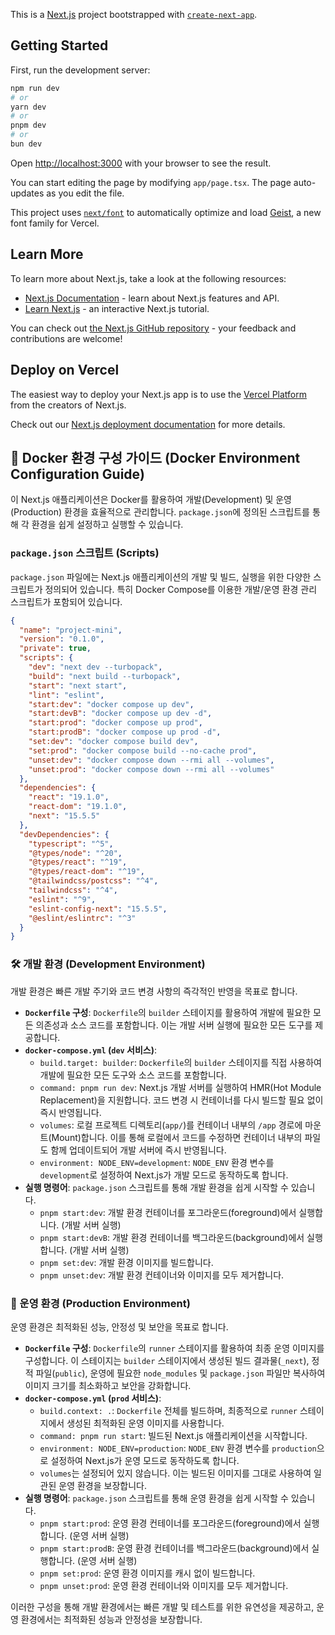 This is a [Next.js](https://nextjs.org) project bootstrapped with [`create-next-app`](https://nextjs.org/docs/app/api-reference/cli/create-next-app).

## Getting Started

First, run the development server:

```bash
npm run dev
# or
yarn dev
# or
pnpm dev
# or
bun dev
```

Open [http://localhost:3000](http://localhost:3000) with your browser to see the result.

You can start editing the page by modifying `app/page.tsx`. The page auto-updates as you edit the file.

This project uses [`next/font`](https://nextjs.org/docs/app/building-your-application/optimizing/fonts) to automatically optimize and load [Geist](https://vercel.com/font), a new font family for Vercel.

## Learn More

To learn more about Next.js, take a look at the following resources:

- [Next.js Documentation](https://nextjs.js.org/docs) - learn about Next.js features and API.
- [Learn Next.js](https://nextjs.org/learn) - an interactive Next.js tutorial.

You can check out [the Next.js GitHub repository](https://github.com/vercel/next.js) - your feedback and contributions are welcome!

## Deploy on Vercel

The easiest way to deploy your Next.js app is to use the [Vercel Platform](https://vercel.com/new?utm_medium=default-template&filter=next.js&utm_source=create-next-app&utm_campaign=create-next-app-readme) from the creators of Next.js.

Check out our [Next.js deployment documentation](https://nextjs.org/docs/app/building-your-application/deploying) for more details.

## 🐳 Docker 환경 구성 가이드 (Docker Environment Configuration Guide)

이 Next.js 애플리케이션은 Docker를 활용하여 개발(Development) 및 운영(Production) 환경을 효율적으로 관리합니다. `package.json`에 정의된 스크립트를 통해 각 환경을 쉽게 설정하고 실행할 수 있습니다.

### `package.json` 스크립트 (Scripts)

`package.json` 파일에는 Next.js 애플리케이션의 개발 및 빌드, 실행을 위한 다양한 스크립트가 정의되어 있습니다. 특히 Docker Compose를 이용한 개발/운영 환경 관리 스크립트가 포함되어 있습니다.

```json
{
  "name": "project-mini",
  "version": "0.1.0",
  "private": true,
  "scripts": {
    "dev": "next dev --turbopack",
    "build": "next build --turbopack",
    "start": "next start",
    "lint": "eslint",
    "start:dev": "docker compose up dev",
    "start:devB": "docker compose up dev -d",
    "start:prod": "docker compose up prod",
    "start:prodB": "docker compose up prod -d",
    "set:dev": "docker compose build dev",
    "set:prod": "docker compose build --no-cache prod",
    "unset:dev": "docker compose down --rmi all --volumes",
    "unset:prod": "docker compose down --rmi all --volumes"
  },
  "dependencies": {
    "react": "19.1.0",
    "react-dom": "19.1.0",
    "next": "15.5.5"
  },
  "devDependencies": {
    "typescript": "^5",
    "@types/node": "^20",
    "@types/react": "^19",
    "@types/react-dom": "^19",
    "@tailwindcss/postcss": "^4",
    "tailwindcss": "^4",
    "eslint": "^9",
    "eslint-config-next": "15.5.5",
    "@eslint/eslintrc": "^3"
  }
}
```

### 🛠️ 개발 환경 (Development Environment)

개발 환경은 빠른 개발 주기와 코드 변경 사항의 즉각적인 반영을 목표로 합니다.

- **`Dockerfile` 구성**: `Dockerfile`의 `builder` 스테이지를 활용하여 개발에 필요한 모든 의존성과 소스 코드를 포함합니다. 이는 개발 서버 실행에 필요한 모든 도구를 제공합니다.
- **`docker-compose.yml` (`dev` 서비스)**:
  - `build.target: builder`: `Dockerfile`의 `builder` 스테이지를 직접 사용하여 개발에 필요한 모든 도구와 소스 코드를 포함합니다.
  - `command: pnpm run dev`: Next.js 개발 서버를 실행하여 HMR(Hot Module Replacement)을 지원합니다. 코드 변경 시 컨테이너를 다시 빌드할 필요 없이 즉시 반영됩니다.
  - `volumes`: 로컬 프로젝트 디렉토리(`app/`)를 컨테이너 내부의 `/app` 경로에 마운트(Mount)합니다. 이를 통해 로컬에서 코드를 수정하면 컨테이너 내부의 파일도 함께 업데이트되어 개발 서버에 즉시 반영됩니다.
  - `environment: NODE_ENV=development`: `NODE_ENV` 환경 변수를 `development`로 설정하여 Next.js가 개발 모드로 동작하도록 합니다.
- **실행 명령어**: `package.json` 스크립트를 통해 개발 환경을 쉽게 시작할 수 있습니다.
  - `pnpm start:dev`: 개발 환경 컨테이너를 포그라운드(foreground)에서 실행합니다. (개발 서버 실행)
  - `pnpm start:devB`: 개발 환경 컨테이너를 백그라운드(background)에서 실행합니다. (개발 서버 실행)
  - `pnpm set:dev`: 개발 환경 이미지를 빌드합니다.
  - `pnpm unset:dev`: 개발 환경 컨테이너와 이미지를 모두 제거합니다.

### 🚀 운영 환경 (Production Environment)

운영 환경은 최적화된 성능, 안정성 및 보안을 목표로 합니다.

- **`Dockerfile` 구성**: `Dockerfile`의 `runner` 스테이지를 활용하여 최종 운영 이미지를 구성합니다. 이 스테이지는 `builder` 스테이지에서 생성된 빌드 결과물(`_next`), 정적 파일(`public`), 운영에 필요한 `node_modules` 및 `package.json` 파일만 복사하여 이미지 크기를 최소화하고 보안을 강화합니다.
- **`docker-compose.yml` (`prod` 서비스)**:
  - `build.context: .`: `Dockerfile` 전체를 빌드하며, 최종적으로 `runner` 스테이지에서 생성된 최적화된 운영 이미지를 사용합니다.
  - `command: pnpm run start`: 빌드된 Next.js 애플리케이션을 시작합니다.
  - `environment: NODE_ENV=production`: `NODE_ENV` 환경 변수를 `production`으로 설정하여 Next.js가 운영 모드로 동작하도록 합니다.
  - `volumes`는 설정되어 있지 않습니다. 이는 빌드된 이미지를 그대로 사용하여 일관된 운영 환경을 보장합니다.
- **실행 명령어**: `package.json` 스크립트를 통해 운영 환경을 쉽게 시작할 수 있습니다.
  - `pnpm start:prod`: 운영 환경 컨테이너를 포그라운드(foreground)에서 실행합니다. (운영 서버 실행)
  - `pnpm start:prodB`: 운영 환경 컨테이너를 백그라운드(background)에서 실행합니다. (운영 서버 실행)
  - `pnpm set:prod`: 운영 환경 이미지를 캐시 없이 빌드합니다.
  - `pnpm unset:prod`: 운영 환경 컨테이너와 이미지를 모두 제거합니다.

이러한 구성을 통해 개발 환경에서는 빠른 개발 및 테스트를 위한 유연성을 제공하고, 운영 환경에서는 최적화된 성능과 안정성을 보장합니다.
